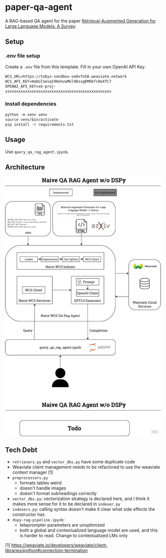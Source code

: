 # paper-qa-agent
A RAG-based QA agent for the paper [Retrieval-Augmented Generation for Large Language Models: A Survey](https://arxiv.org/html/2312.10997v5).
## Setup
### .env file setup
Create a `.env` file from this template. Fill in your own OpenAI API Key.
```
WCS_URL=https://tobys-sandbox-oo0vfo50.weaviate.network
WCS_API_KEY=HaDolSevqI9HxhvwMnl9DssgKMObfc0eXfC7
OPENAI_API_KEY=sk-proj-xxxxxxxxxxxxxxxxxxxxxxxxxxxxxxxxxxxxxxxxxxxxxxxx
```
### Install dependencies
```
python -m venv venv
source venv/bin/activate
pip install -r requirements.txt
```
## Usage
Use `query_qa_rag_agent.ipynb`.

## Architecture
![Architecture Diagram](architecture.png)

## Tech Debt
- `retrievers.py` and `vector_dbs.py` have some duplicate code
- Weaviate client management needs to be refactored to use the weaviate context manager [1]
- `preprocessors.py` 
  - formats tables weird
  - doesn't handle images
  - doesn't format subheadings correctly
- `vector_dbs.py`: vectorization strategy is declared here, and I think it makes more sense for it to be declared in `indexer.py`
- `indexers.py`: calling syntax doesn't make it clear what side effects the constructor has
- `dspy-rag-pipeline.ipynb`:
  - teleprompter parameters are unoptimized
  - both a global and contextualized language model are used, and this is harder to read. Change to contextualized LMs only

[1] https://weaviate.io/developers/weaviate/client-libraries/python#connection-termination